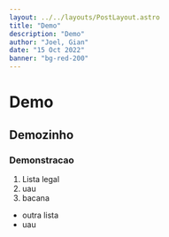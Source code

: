 ```yaml
---
layout: ../../layouts/PostLayout.astro
title: "Demo"
description: "Demo"
author: "Joel, Gian"
date: "15 Oct 2022"
banner: "bg-red-200"
---
```


# Demo

## Demozinho

### Demonstracao

1. Lista legal
2. uau
3. bacana

- outra lista
- uau
